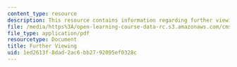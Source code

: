 ```yaml
---
content_type: resource
description: This resource contains information regarding further viewing.
file: /media/https%3A/open-learning-course-data-rc.s3.amazonaws.com/cms-840-at-the-limit-violence-in-contemporary-representation-fall-2013/1ed2613f8dad2ac6bb2792095ef0328c_MITCMS_840F13_FurtherVwng.pdf
file_type: application/pdf
resourcetype: Document
title: Further Viewing
uid: 1ed2613f-8dad-2ac6-bb27-92095ef0328c
---
```

